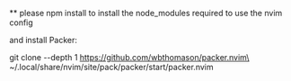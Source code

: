 ** please npm install to install the node_modules required to use the nvim config 

and install Packer: 

git clone --depth 1 https://github.com/wbthomason/packer.nvim\
 ~/.local/share/nvim/site/pack/packer/start/packer.nvim
